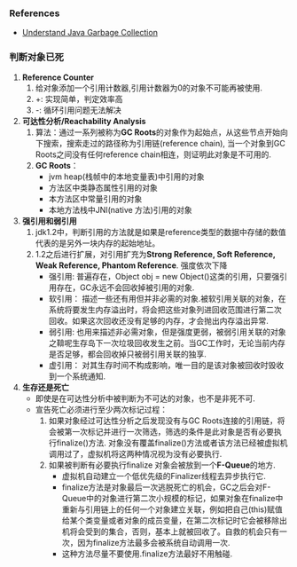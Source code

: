 ### References
* [Understand Java Garbage Collection](https://www.cubrid.org/blog/understanding-java-garbage-collection)

### 判断对象已死

1. **Reference Counter**
	1. 给对象添加一个引用计数器,引用计数器为0的对象不可能再被使用.
	2. +: 实现简单，判定效率高
	3. -: 循环引用问题无法解决
2. **可达性分析/Reachability Analysis**
	1. 算法：通过一系列被称为**GC Roots**的对象作为起始点，从这些节点开始向下搜索，搜索走过的路径称为引用链(reference chain), 当一个对象到GC Roots之间没有任何reference chain相连，则证明此对象是不可用的.
	2. **GC Roots**：
		* jvm heap(栈帧中的本地变量表)中引用的对象
		* 方法区中类静态属性引用的对象
		* 本方法区中常量引用的对象
		* 本地方法栈中JNI(native 方法)引用的对象
3. **强引用和弱引用**
	1. jdk1.2中，判断引用的方法就是如果是reference类型的数据中存储的数值代表的是另外一块内存的起始地址。
	2. 1.2之后进行扩展，对引用扩充为**Strong Reference, Soft Reference, Weak Reference, Phantom Reference**. 强度依次下降
		* 强引用: 普遍存在，Object obj = new Object()这类的引用，只要强引用存在，GC永远不会回收掉被引用的对象.
		* 软引用： 描述一些还有用但并非必需的对象.被软引用关联的对象，在系统将要发生内存溢出时，将会把这些对象列进回收范围进行第二次回收。如果这次回收还没有足够的内存，才会抛出内存溢出异常.
		* 弱引用: 也用来描述非必需对象，但是强度更弱，被弱引用关联的对象之鞥呢生存岛下一次垃圾回收发生之前。当GC工作时，无论当前内存是否足够，都会回收掉只被弱引用关联的独享.
		* 虚引用： 对其生存时间不构成影响，唯一目的是该对象被回收时毁收到一个系统通知.
4. **生存还是死亡**
	* 即使是在可达性分析中被判断为不可达的对象，也不是非死不可.
	* 宣告死亡必须进行至少两次标记过程：
		1. 如果对象经过可达性分析之后发现没有与GC Roots连接的引用链，将会被第一次标记并进行一次筛选，筛选的条件是此对象是否有必要执行finalize()方法. 对象没有覆盖finalize()方法或者该方法已经被虚拟机调用过了，虚拟机将这两种情况视为没有必要执行.
		2. 如果被判断有必要执行finalize 对象会被放到一个**F-Queue**的地方.
			* 虚拟机自动建立一个低优先级的Finalizer线程去异步执行它.
			* finalize方法是对象最后一次逃脱死亡的机会，GC之后会对F-Queue中的对象进行第二次小规模的标记，如果对象在finalize中重新与引用链上的任何一个对象建立关联，例如把自己(this)赋值给某个类变量或者对象的成员变量，在第二次标记时它会被移除出机将会受到的集合，否则，基本上就被回收了。自救的机会只有一次，因为finalize方法最多会被系统自动调用一次.
			* 这种方法尽量不要使用.finalize方法最好不用触碰.
			
			
		
	
